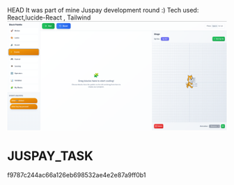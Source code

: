  HEAD
It was part of  mine Juspay development round :)
Tech used: React,lucide-React , Tailwind
![Example](clone/public/example_shot.png)

# JUSPAY_TASK
 f9787c244ac66a126eb698532ae4e2e87a9ff0b1
